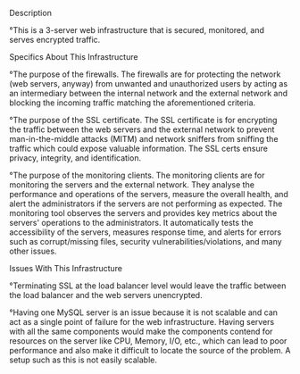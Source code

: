 Description

°This is a 3-server web infrastructure that is secured, monitored, and serves encrypted traffic.

Specifics About This Infrastructure

°The purpose of the firewalls.
The firewalls are for protecting the network (web servers, anyway) from unwanted and unauthorized users by acting as an intermediary between the internal network and the external network and blocking the incoming traffic matching the aforementioned criteria.

°The purpose of the SSL certificate.
The SSL certificate is for encrypting the traffic between the web servers and the external network to prevent man-in-the-middle attacks (MITM) and network sniffers from sniffing the traffic which could expose valuable information. The SSL certs ensure privacy, integrity, and identification.

°The purpose of the monitoring clients.
The monitoring clients are for monitoring the servers and the external network. They analyse the performance and operations of the servers, measure the overall health, and alert the administrators if the servers are not performing as expected. The monitoring tool observes the servers and provides key metrics about the servers' operations to the administrators. It automatically tests the accessibility of the servers, measures response time, and alerts for errors such as corrupt/missing files, security vulnerabilities/violations, and many other issues.

Issues With This Infrastructure

°Terminating SSL at the load balancer level would leave the traffic between the load balancer and the web servers unencrypted.

°Having one MySQL server is an issue because it is not scalable and can act as a single point of failure for the web infrastructure.
Having servers with all the same components would make the components contend for resources on the server like CPU, Memory, I/O, etc., which can lead to poor performance and also make it difficult to locate the source of the problem. A setup such as this is not easily scalable.
